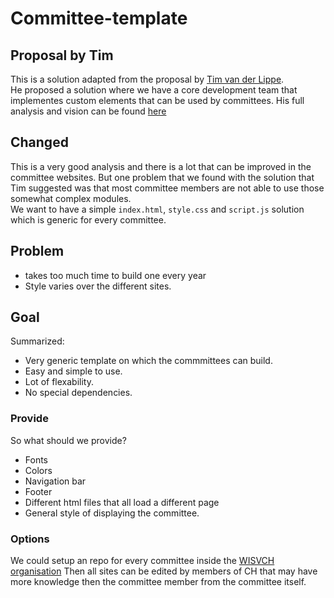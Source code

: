 # Committee-template

## Proposal by Tim
This is a solution adapted from the proposal by [Tim van der Lippe](https://github.com/TimvdLippe).  
He proposed a solution where we have a core development team that implementes custom elements that can be used by committees. His full analysis and vision can be found [here](https://github.com/WISVCH/committee-website-vision/blob/master/README.md)  

## Changed
This is a very good analysis and there is a lot that can be improved in the committee websites. But one problem that we found with the solution that Tim suggested was that most committee members are not able to use those somewhat complex modules.  
We want to have a simple `index.html`, `style.css` and `script.js` solution which is generic for every committee.

## Problem
- takes too much time to build one every year
- Style varies over the different sites.

## Goal
Summarized: 
- Very generic template on which the commmittees can build. 
- Easy and simple to use.
- Lot of flexability. 
- No special dependencies.

### Provide
So what should we provide?
- Fonts
- Colors
- Navigation bar
- Footer
- Different html files that all load a different page
- General style of displaying the committee.

### Options
We could setup an repo for every committee inside the [WISVCH organisation](https://github.com/WISVCH)
Then all sites can be edited by members of CH that may have more knowledge then the committee member from the committee itself. 
